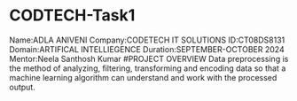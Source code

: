 # CODTECH-Task1
Name:ADLA ANIVENI
Company:CODETECH IT SOLUTIONS
ID:CT08DS8131
Domain:ARTIFICAL INTELLIEGENCE
Duration:SEPTEMBER-OCTOBER 2024
Mentor:Neela Santhosh Kumar
#PROJECT OVERVIEW
Data preprocessing is the method of analyzing, filtering, transforming and encoding data so that a machine learning algorithm can understand and work with the processed output.

